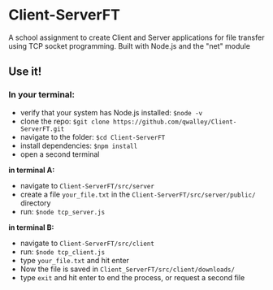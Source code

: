 # Client-ServerFT
A school assignment to create Client and Server applications for file transfer using TCP socket programming. Built with Node.js and the "net" module

## Use it!
### In your terminal:
* verify that your system has Node.js installed: `$node -v`
* clone the repo: `$git clone https://github.com/qwalley/Client-ServerFT.git`
* navigate to the folder: `$cd Client-ServerFT`
* install dependencies: `$npm install`
* open a second terminal

**in terminal A:**
* navigate to `Client-ServerFT/src/server`
* create a file `your_file.txt` in the `Client-ServerFT/src/server/public/` directory
* run: `$node tcp_server.js`

**in terminal B:**
* navigate to `Client-ServerFT/src/client`
* run: `$node tcp_client.js`
* type `your_file.txt` and hit enter
* Now the file is saved in `Client_ServerFT/src/client/downloads/`
* type `exit` and hit enter to end the process, or request a second file
